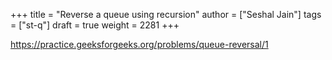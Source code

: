 +++
title = "Reverse a queue using recursion"
author = ["Seshal Jain"]
tags = ["st-q"]
draft = true
weight = 2281
+++

<https://practice.geeksforgeeks.org/problems/queue-reversal/1>
